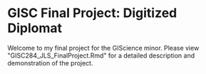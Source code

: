 # GISC Final Project: Digitized Diplomat

Welcome to my final project for the GIScience minor. Please view "GISC284_JLS_FinalProject.Rmd" for a detailed description and demonstration of the project.
